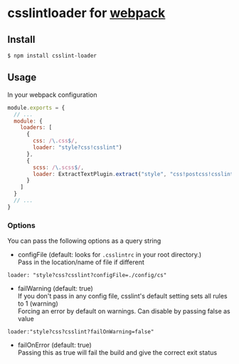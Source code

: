 # csslintloader for [webpack](http://webpack.github.io/)

## Install

```console
$ npm install csslint-loader
```

## Usage

In your webpack configuration

```javascript
module.exports = {
  // ...
  module: {
    loaders: [
      {
        css: /\.css$/,
        loader: "style?css!csslint")
      },
      {
        scss: /\.scss$/,
        loader: ExtractTextPlugin.extract("style", "css!postcss!csslint!sass")
      }
    ]
  }
  // ...
}
```

### Options

You can pass the following options as a query string  

- configFile (default: looks for `.csslintrc` in your root directory.)  
Pass in the location/name of file if different  

```
loader: "style?css?csslint?configFile=./config/cs"
```

- failWarning (default: true)  
If you don't pass in any config file, csslint's default setting sets all rules to 1 (warning)  
Forcing an error by default on warnings. Can disable by passing false as value

```
loader:"style?css?csslint?failOnWarning=false"
```

- failOnError (default: true)  
Passing this as true will fail the build and give the correct exit status
